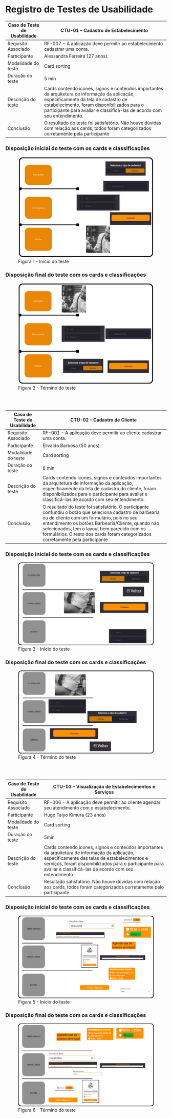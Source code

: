 # Registro de Testes de Usabilidade


| **Caso de Teste de Usabilidade** | **CTU-01 – Cadastro de Estabelecimento** |
| --- | --- |
| Requisito Associado | RF-007 - A aplicação deve permitir ao estabelecimento cadastrar uma conta. |
| Participante | Alessandra Ferreira (27 anos).|
| Modalidade do teste | Card sorting |
| Duração do teste | 5 min|
| Descrição do teste | Cards contendo ícones, signos e conteúdos importantes da arquitetura de informação da aplicação, especificamente da tela de cadastro de estabelecimento, foram disponibilizados para o participante para avaliar e classificá-las de acordo com seu entendimento.| 
| Conclusão | O resultado do teste foi satisfatório. Não houve dúvidas com relação aos cards, todos foram  categorizados corretamente pela participante|

<h3><b>Disposição inicial do teste com os cards e classificações</b></h3>
<figure>
    <img src="./img/card-sorting-af-est1.png">
    <figcaption>Figura 1 - Início do teste </figure>
</figure>


<h3><b>Disposição final do teste com os cards e classificações</b></h3>
<figure>
    <img src="./img/card-sorting-af-est.png">
    <figcaption>Figura 2 - Término do teste </figure>
</figure>
   <br></br>


| **Caso de Teste de Usabilidade** | **CTU-02 – Cadastro de Cliente** |
| --- | --- |
| Requisito Associado | RF-001 - A aplicação deve permitir ao cliente cadastrar uma conta.  |
| Participante | Elivaldo Barbosa (50 anos).|
| Modalidade do teste | Card sorting |
| Duração do teste | 8 min|
| Descrição do teste | Cards contendo ícones, signos e conteúdos importantes da arquitetura de informação da aplicação, específicamente da tela de cadastro do cliente, foram disponibilizados para o participante para avaliar e classificá-las de acordo com seu entendimento.| 
| Conclusão | O resultado do teste foi satisfatório. O participante confundiu o botão que seleciona cadastro de barbearia ou de cliente com um formulário, pois no seu entendimento os botões Barbearia/Cliente, quando não selecionados, tem o layout bem parecido com os formulários. O resto dos cards foram categorizados corretamente pela participante|

<h3><b>Disposição inicial do teste com os cards e classificações</b></h3>
<figure>
    <img src="./img/card-sorting-eb-est.png">
    <figcaption>Figura 3 - Início do teste </figure>
</figure>

<h3><b>Disposição final do teste com os cards e classificações</b></h3>
<figure>
    <img src="./img/card-sorting-eb-est2.png">
    <figcaption>Figura 4 - Término do teste </figure>
</figure>
<br></br>

| **Caso de Teste de Usabilidade** | **CTU-03 – Visualização de Estabelecimentos e Serviços** |
| --- | --- |
| Requisito Associado | RF-006 - A aplicação deve permitir ao cliente agendar seu atendimento com o estabelecimento. |
| Participante| Hugo Taiyo Kimura (23 anos)|
| Modalidade do teste | Card sorting |
| Duração do teste | 5min |
| Descrição do teste|Cards contendo ícones, signos e conteúdos importantes da arquitetura de informação da aplicação, específicamente das telas de estabelecimentos e serviços, foram disponibilizados para o participante para avaliar e classificá-las de acordo com seu entendimento. |
| Conclusão | Resultado satisfatório. Não houve dúvidas com relação aos cards, todos foram  categorizados corretamente pelo participante|

<h3><b>Disposição inicial do teste com os cards e classificações</b></h3>
<figure>
    <img src="./img/CTU 3 HTK 2.png">
    <figcaption>Figura 5 - Início do teste </figure>
</figure>
<h3><b>Disposição final do teste com os cards e classificações</b></h3>
<figure>
    <img src="./img/CTU 3 HTK.png">
    <figcaption>Figura 6 - Término do teste </figure>
</figure>
<br></br>



